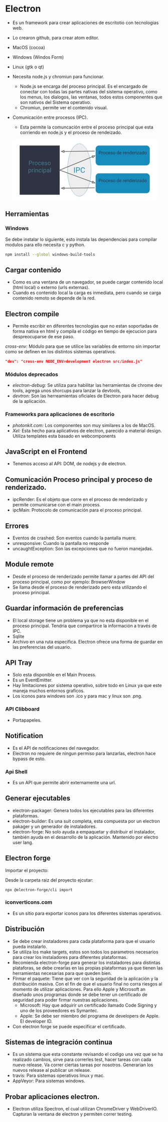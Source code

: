 # Electron

* Es un framework para crear aplicaciones de escritotio con tecnologias web.

* Lo crearon github, para crear atom editor.

* MacOS (cocoa)

* Windows (Windos Form)

* Linux (gtk o qt)

* Necesita node.js y chromiun para funcionar.

  * Node.js se encarga del proceso principal. Es el encargado de conectar con todas las partes nativas del sistema operativo, como los menus, los dialogos, las ventanas, todos estos componentes que son nativos del Sistema operativo.
  * Chromiun, permite ver el contenido visual.

* Comunicación entre procesos (IPC).

  * Esta permite la comuncación entre el proceso principal que esta corriendo en node.js y el proceso de rendeizado.

  ![image-20200919171321900](./assets/ipc.png)

## Herramientas

### Windows

Se debe instalar lo siguiente, esto instala las dependencias para compilar modulos para ello necesita c y python.

```bash
npm install --global windows-build-tools
```

## Cargar contenido

* Como es una ventana de un navegador, se puede cargar contenido local (html local) o externo (urls externas).
* Cuando es contenido local la carga es inmediata, pero cuando se carga contenido remoto se depende de la red.

## Electron compile

* Permite escribir en diferentes tecnologías que no estan soportadas de forma nativa en html y compila el código en tiempo de ejecucion para despreocuparse de ese paso.

*cross-env:* Módulo para que se utilice las variables de entorno sin importar como se definen en los distintos sistemas operativos.

```json
"dev": "cross-env NODE_ENV=development electron src/index.js"
```

### Módulos deprecados

* *electron-debug:* Se utiliza para habilitar las herramientas de chrome dev tools, agrega unos shorcups para lanzar la devtools,
* *devtron:* Son las herreamientas oficiales de Electron para hacer debug de la aplicación.

### Frameworks para aplicaciones de escritorio

* *photonkit.com:* Los componentes son muy similares a los de MacOS.
* *Xel:* Esta hecho para aplicativos de electron, parecido a material design. Utiliza templates esta basado en webcomponents

## JavaScript en el Frontend

* Tenemos acceso al API: DOM, de nodejs y de electron.

## Comunicación Proceso principal y proceso de renderizado.

* ipcRender: Es el objeto que corre en el proceso de renderizado y permite comunicarse con el main process.
* ipcMain: Protocolo de comunicación para el proceso principal.

## Errores

* Eventos de crashed: Son eventos cuando la pantalla muere.
* unresponsive: Cuando la pantalla no responde
* uncaughtException: Son las excepciones que no fueron manejadas.

## Module remote

* Desde el proceso de renderizado permite llamar a partes del API del proceso principal, como por ejemplo: BrowserWindow
* Se llama desde el proceso de renderizado pero esta utilizando el proceso principal.

## Guardar información de preferencias

* El local storage tiene un problema ya que no esta disponible en el proceso principal. Tendría que compartirce la información a través de IPC.
* Sqlite
* Archivo en una ruta especifica. Electron ofrece una forma de guardar en las preferencias del usuario.

## API Tray

* Solo esta disponible en el Main Process.
* Es un EventEmitter.
* Hay limitaciones por sistema operativo, sobre todo en Linux ya que este maneja muchos entornos graficos.
* Los iconos para windows son .ico y para mac y linux son .png.

### API Clibboard

* Portapapeles.

## Notification

* Es el API de notificaciones del navegador.
* Electron no requiere de ningun permiso para lanzarlas, electron hace bypass de esto.

### Api Shell

* Es un API que permite abrir externamente una url.

## Generar ejecutables

* electron-packager: Genera todos los ejecutables para las diferentes plataformas.
* electron-builder: Es una suit completa, esta compuesta por un electron pakager y un generador de instaladores.
* electron-forge: No solo ayuda a empaquetar y distribuir el instalador, también ayuda en el desarrollo de la aplicación. Mantenido por electro user lang.

## Electron forge

Importar el proyecto:

Desde la carpeta raiz del proyecto ejcutar:

```shell
npx @electron-forge/cli import
```

### iconverticons.com

* Es un sitio para exportar iconos para los diferentes sistemas operativos.

## Distribución

* Se debe crear instaladores para cada plataforma para que el usuario pueda instalarlo.
* Se utiliza los make targets, estos son todos los parametros necesarios para crear los instaladores para diferentes plataformas.
* Recomienda electron-forge para generar los instaladores para distintas plataforas, se debe crearlas en las propias plataformas ya que tienen las herramientas necesarias para que queden bien.
* FIrmar el paquete: Tiene que ver con la seguridad de la aplicación y la distribución masiva. Con el fin de que el usuario final no corra riesgos al momento de utilizar aplicaciones. Para ello Apple y Microsoft an diseñado unos programas donde se debe tener un certificado de seguridad para poder firmar nuestras aplicaciones.
  * Microsoft: Hay que adquirir un certificado llamado Code Signing y uno de los proveedores  es Symantec.
  * Apple: Se debe ser miembro del programa de developers de Apple. El developer ID.
* Con electron forge se puede especificar el certificado.

## Sistemas de integración continua

* Es un sistema que esta constante revisando el codigo una vez que se ha realizado cambios, sirve para correrles test, hacer tareas con cada nuevo release. Va correr ciertas tareas por nosotros. Generarian los nuevos release al publicar un release.
* travis: Para sistemas operativos linux y mac.
* AppVeyor: Para sistemas windows.

## Probar aplicaciones electron.

* Electron utiliza Spectron, el cual utilizan ChromeDriver y WebDriverIO. Capturan la ventana de electron y permiten correr testing.





